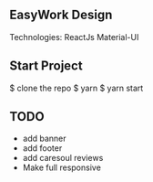 ## EasyWork Design
Technologies:
  ReactJs
  Material-UI

## Start Project
$ clone the repo
$ yarn
$ yarn start


## TODO
- add banner
- add footer
- add caresoul reviews
- Make full responsive
